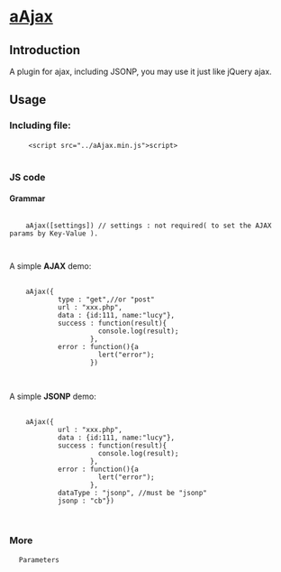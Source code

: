 # <a href=";;">aAjax</a>

<h2>Introduction</h2>
<p>A plugin for ajax, including JSONP, you may use it just like jQuery ajax.</p>

<h2>Usage</h2>
<h3>Including file:</h3>
<div class='highlight highlight-html'>
  <pre>
    <code><<span class="pl-ent">script</span> <span class="pl-e">src</span>=<span class="pl-s"><span class="pl-pds">"</span>../aAjax.min.js<span class="pl-pds">"</span></span>></<span class="pl-ent">script</span>></code>
  </pre>
</div>
<h3>JS code</h3>
<h4>Grammar</h4>

<p><pre><code>
    aAjax([settings]) // settings : not required( to set the AJAX params by Key-Value ).
    
</code></pre></p>
<p>A simple <strong>AJAX</strong> demo:</p>
<div>
  <pre>
    <code>
    aAjax({
            type : "get",//or "post"
            url : "xxx.php",
            data : {id:111, name:"lucy"},
            success : function(result){
                      console.log(result);
                    },
            error : function(){a
                      lert("error");
                    })
    </code>
  </pre>
</div>
<p>A simple <strong>JSONP</strong> demo:</p>
<div>
  <pre>
    <code>
    aAjax({
            url : "xxx.php",
            data : {id:111, name:"lucy"},
            success : function(result){
                      console.log(result);
                    },
            error : function(){a
                      lert("error");
                    },
            dataType : "jsonp", //must be "jsonp"
            jsonp : "cb"})
    </code>
  </pre>
</div>
<h3>More</h3>
<pre>
  <code>Parameters</code>
</pre>
